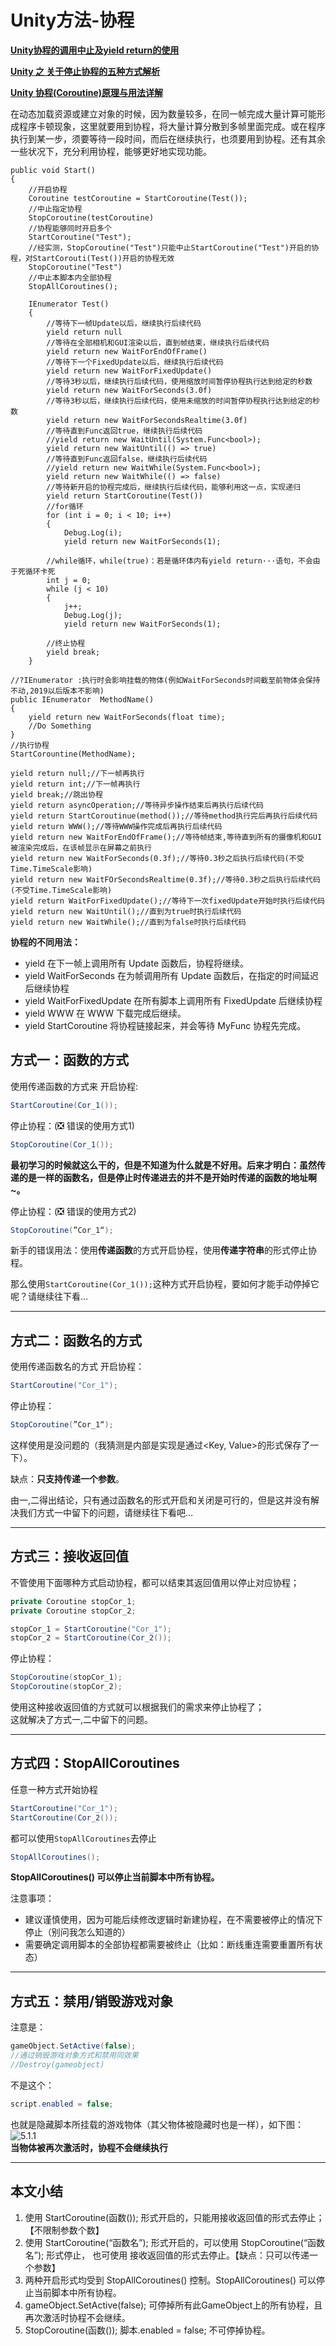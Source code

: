 # Unity方法-协程

**[Unity协程的调用中止及yield return的使用](<http://www.javashuo.com/article/p-rleninkz-ge.html>)**

**[Unity 之 关于停止协程的五种方式解析](<https://blog.csdn.net/Czhenya/article/details/115936459>)**

**[Unity 协程(Coroutine)原理与用法详解](<https://blog.csdn.net/xinzhilinger/article/details/116240688>)**

在动态加载资源或建立对象的时候，因为数量较多，在同一帧完成大量计算可能形成程序卡顿现象，这里就要用到协程，将大量计算分散到多帧里面完成。或在程序执行到某一步，须要等待一段时间，而后在继续执行，也须要用到协程。还有其余一些状况下，充分利用协程，能够更好地实现功能。

```CSharp {.line-numbers}
public void Start()
{
    //开启协程
    Coroutine testCoroutine = StartCoroutine(Test());
    //中止指定协程
    StopCoroutine(testCoroutine)
    //协程能够同时开启多个
    StartCoroutine("Test");
    //经实测，StopCoroutine("Test")只能中止StartCoroutine("Test")开启的协程，对StartCorouti(Test())开启的协程无效
    StopCoroutine("Test")
    //中止本脚本内全部协程
    StopAllCoroutines();

    IEnumerator Test()
    {
        //等待下一帧Update以后，继续执行后续代码
        yield return null
        //等待在全部相机和GUI渲染以后，直到帧结束，继续执行后续代码
        yield return new WaitForEndOfFrame()
        //等待下一个FixedUpdate以后，继续执行后续代码
        yield return new WaitForFixedUpdate()
        //等待3秒以后，继续执行后续代码，使用缩放时间暂停协程执行达到给定的秒数
        yield return new WaitForSeconds(3.0f)
        //等待3秒以后，继续执行后续代码，使用未缩放的时间暂停协程执行达到给定的秒数
        yield return new WaitForSecondsRealtime(3.0f)
        //等待直到Func返回true，继续执行后续代码
        //yield return new WaitUntil(System.Func<bool>);
        yield return new WaitUntil(() => true)
        //等待直到Func返回false，继续执行后续代码
        //yield return new WaitWhile(System.Func<bool>);
        yield return new WaitWhile(() => false)
        //等待新开启的协程完成后，继续执行后续代码，能够利用这一点，实现递归
        yield return StartCoroutine(Test())
        //for循环
        for (int i = 0; i < 10; i++)
        {
            Debug.Log(i);
            yield return new WaitForSeconds(1);
        
        //while循环，while(true)：若是循环体内有yield return···语句，不会由于死循环卡死
        int j = 0;
        while (j < 10)
        {
            j++;
            Debug.Log(j);
            yield return new WaitForSeconds(1);
        
        //终止协程
        yield break;
    }
```

```CSharp {.line-numbers}
//?IEnumerator :执行时会影响挂载的物体(例如WaitForSeconds时间截至前物体会保持不动,2019以后版本不影响)
public IEnumerator  MethodName()
{
    yield return new WaitForSeconds(float time);
    //Do Something
}
//执行协程
StartCorountine(MethodName);

yield return null;//下一帧再执行
yield return int;//下一帧再执行
yield break;//跳出协程
yield return asyncOperation;//等待异步操作结束后再执行后续代码
yield return StartCoroutinue(method());//等待method执行完后再执行后续代码
yield return WWW();//等待WWW操作完成后再执行后续代码
yield return new WaitForEndOfFrame();//等待帧结束,等待直到所有的摄像机和GUI被渲染完成后，在该帧显示在屏幕之前执行
yield return new WaitForSeconds(0.3f);//等待0.3秒之后执行后续代码(不受Time.TimeScale影响)
yield return new WaitFOrSecondsRealtime(0.3f);//等待0.3秒之后执行后续代码(不受Time.TimeScale影响)
yield return WaitForFixedUpdate();//等待下一次fixedUpdate开始时执行后续代码
yield return new WaitUntil();//直到为true时执行后续代码
yield return new WaitWhile();//直到为false时执行后续代码
```

**协程的不同用法：**

- yield 在下一帧上调用所有 Update 函数后，协程将继续。
- yield WaitForSeconds 在为帧调用所有 Update 函数后，在指定的时间延迟后继续协程
- yield WaitForFixedUpdate 在所有脚本上调用所有 FixedUpdate 后继续协程
- yield WWW 在 WWW 下载完成后继续。
- yield StartCoroutine 将协程链接起来，并会等待 MyFunc 协程先完成。

## 方式一：函数的方式

使用传递函数的方式来 开启协程:

```csharp
StartCoroutine(Cor_1());
```

停止协程：(❎ 错误的使用方式1)

```csharp
StopCoroutine(Cor_1());
```

**最初学习的时候就这么干的，但是不知道为什么就是不好用。后来才明白：虽然传递的是一样的函数名，但是停止时传递进去的并不是开始时传递的函数的地址啊~。**

停止协程：(❎ 错误的使用方式2)

```csharp
StopCoroutine(”Cor_1“);
```

新手的错误用法：使用**传递函数**的方式开启协程，使用**传递字符串**的形式停止协程。

那么使用`StartCoroutine(Cor_1());`这种方式开启协程，要如何才能手动停掉它呢？请继续往下看…

* * *

## 方式二：函数名的方式

使用传递函数名的方式 开启协程：

```csharp
StartCoroutine("Cor_1");
```

停止协程：

```csharp
StopCoroutine(”Cor_1“);
```

这样使用是没问题的（我猜测是内部是实现是通过<Key, Value>的形式保存了一下）。

缺点：**只支持传递一个参数**。

由一,二得出结论，只有通过函数名的形式开启和关闭是可行的，但是这并没有解决我们方式一中留下的问题，请继续往下看吧…

* * *

## 方式三：接收返回值

不管使用下面哪种方式启动协程，都可以结束其返回值用以停止对应协程；

```csharp
private Coroutine stopCor_1;
private Coroutine stopCor_2;

stopCor_1 = StartCoroutine("Cor_1");
stopCor_2 = StartCoroutine(Cor_2());
```

停止协程：

```csharp
StopCoroutine(stopCor_1);
StopCoroutine(stopCor_2); 
```

使用这种接收返回值的方式就可以根据我们的需求来停止协程了；  
这就解决了方式一,二中留下的问题。

* * *

## 方式四：StopAllCoroutines

任意一种方式开始协程

```csharp
StartCoroutine("Cor_1");
StartCoroutine(Cor_2());
```

都可以使用`StopAllCoroutines`去停止

```csharp
StopAllCoroutines();
```

**StopAllCoroutines() 可以停止当前脚本中所有协程。**

注意事项：

- 建议谨慎使用，因为可能后续修改逻辑时新建协程，在不需要被停止的情况下停止（别问我怎么知道的）
- 需要确定调用脚本的全部协程都需要被终止（比如：断线重连需要重置所有状态）

* * *

## 方式五：禁用/销毁游戏对象

注意是：

```csharp
gameObject.SetActive(false); 
//通过销毁游戏对象方式和禁用同效果
//Destroy(gameobject)
```

不是这个：

```csharp
script.enabled = false; 
```

也就是隐藏脚本所挂载的游戏物体（其父物体被隐藏时也是一样），如下图：  
![5.1.1](https://img-blog.csdnimg.cn/20210508085806965.png)  
**当物体被再次激活时，协程不会继续执行**

* * *

## 本文小结

1. 使用 StartCoroutine(函数()); 形式开启的，只能用接收返回值的形式去停止；【不限制参数个数】
2. 使用 StartCoroutine(“函数名”); 形式开启的，可以使用 StopCoroutine(“函数名”); 形式停止， 也可使用 接收返回值的形式去停止。【缺点：只可以传递一个参数】
3. 两种开启形式均受到 StopAllCoroutines() 控制。StopAllCoroutines() 可以停止当前脚本中所有协程。
4. gameObject.SetActive(false); 可停掉所有此GameObject上的所有协程，且再次激活时协程不会继续。
5. StopCoroutine(函数()); 脚本.enabled = false; 不可停掉协程。
